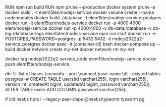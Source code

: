 RUN npm run build
RUN npm prune --production
docker system prune -a
docker build . -t elem15ten/nodejs-service
docker volume create --name nodemodules
docker build ./database -t elem15ten/nodejs-service-postgres
docker run -it elem15ten/nodejs-service
docker run -p 4000:4000 elem/nodejs-service
docker run -p 4000:4000  -v db-data:/database -v db-log:/database-logs elem15ten/nodejs-service npm run start
docker run -e POSTGRES_PASSWORD=postgres  -p 5432:5432 -it nodejs2022q2-service_postgres
docker exec -it [container-id] bash
docker-compose up --build
docker network create my-net
docker network rm my-net

docker tag nodejs2022q2-service_node elem15ten/nodejs-service
docker push elem15ten/nodejs-service

db:
\l -list of bases
\conninfo - port
\connect base-name
\dt - existed tables\
postgres=# CREATE TABLE users(id varchar(255), login varchar(255), version int, createdAt bigint, updatedAt bigint, password varchar(255));
ALTER TABLE users ADD COLUMN password varchar(255);

if old nestjs
  npm i --legacy-peer-deps @nestjs/typeorm typeorm pg